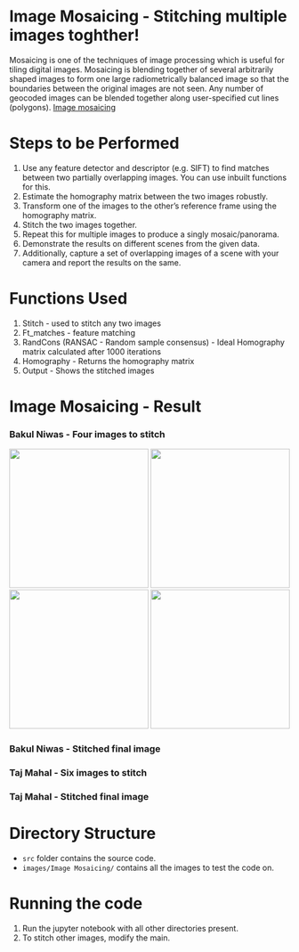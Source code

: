 # Image Mosaicing - Stitching multiple images toghther!

Mosaicing is one of the techniques of image processing which is useful for tiling digital images. Mosaicing is blending together of several arbitrarily shaped images to form one large radiometrically balanced image so that the boundaries between the original images are not seen. Any number of geocoded images can be blended together along user-specified cut lines (polygons). [Image mosaicing](https://ieeexplore.ieee.org/document/702214)

# Steps to be Performed
1. Use any feature detector and descriptor (e.g. SIFT) to find matches between two partially overlapping images. You can use inbuilt functions for this.
2. Estimate the homography matrix between the two images robustly.
3. Transform one of the images to the other’s reference frame using the homography matrix.
4. Stitch the two images together.
5. Repeat this for multiple images to produce a singly mosaic/panorama.
6. Demonstrate the results on different scenes from the given data.
7. Additionally, capture a set of overlapping images of a scene with your camera and report the results on the same.

# Functions Used
1. Stitch - used to stitch any two images
2. Ft_matches - feature matching
3. RandCons (RANSAC - Random sample consensus) - Ideal Homography matrix calculated after 1000 iterations
4. Homography - Returns the homography matrix
5. Output - Shows the stitched images

# Image Mosaicing - Result

### Bakul Niwas - Four images to stitch
<p float="left">
  <img src="https://user-images.githubusercontent.com/44245211/137888046-549ea5dd-1fad-4879-8f2d-7ffa4bf52e30.jpg" width="250" />
  <img src="https://user-images.githubusercontent.com/44245211/137888053-96b94447-74ca-414d-a4c0-4a9939020255.jpg" width="250" /> 
  <img src="https://user-images.githubusercontent.com/44245211/137888058-667aacff-880b-41c4-8ef8-df81ee9d7bd0.jpg" width="250" /> 
  <img src="https://user-images.githubusercontent.com/44245211/137888061-8c832609-d43e-4998-ac35-deba5c8a7c08.jpg" width="250" />
</p>

### Bakul Niwas - Stitched final image

### Taj Mahal - Six images to stitch

### Taj Mahal - Stitched final image



# Directory Structure
- ```src``` folder contains the source code. 
- ```images/Image Mosaicing/``` contains all the images to test the code on.
 
# Running the code
1. Run the jupyter notebook with all other directories present.
2. To stitch other images, modify the main.
